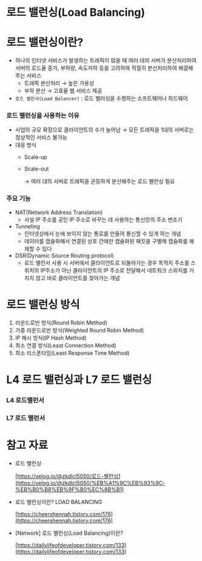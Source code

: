 # 로드 밸런싱(Load Balancing)

# 로드 밸런싱이란?

- 하나의 인터넷 서비스가 발생하는 트래픽이 많을 때 여러 대의 서버가 분산처리하여 서버의 로드율 증가, 부하량, 속도저하 등을 고려하여 적절히 분산처리하여 해결해주는 서비스
    - 트래픽 분산처리 → 높은 가용성
    - 부하 분산 → 고효율 웹 서비스 제공
- `로드 밸런서(Load Balancer)` : 로드 밸러싱을 수행하는 소프트웨어나 하드웨어

### 로드 밸런싱을 사용하는 이유

- 사업의 규모 확장으로 클라이언트의 수가 늘어남 → 모든 트래픽을 1대의 서버로는 정상적인 서비스 불가능
- 대응 방식
    - Scale-up
    - Scale-out

        → 여러 대의 서버로 트래픽을 균등하게 분산해주는 로드 밸런싱 필요

### 주요 기능

- NAT(Network Address Translation)
    - 사설 IP 주소를 공인 IP 주소로 바꾸는 데 사용하는 통신망의 주소 변조기
- Tunneling
    - 인터넷상에서 눈에 보이지 않는 통로를 만들어 통신할 수 있게 하는 개념
    - 데이터를 캡슐화해서 연결된 상호 간에만 캡슐화된 패킷을 구별해 캡슐화를 해제할 수 있다
- DSR(Dynamic Source Routing protocol)
    - 로드 밸런서 사용 시 서버에서 클라이언트로 되돌아가는 경우 목적지 주소를 스위치의 IP주소가 아닌 클라이언트의 IP 주소로 전달해서 네트워크 스위치를 거치지 않고 바로 클라이언트를 찾아가는 개념

# 로드 밸런싱 방식

1. 라운드로빈 방식(Round Robin Method)
2. 가중 라운드로빈 방식(Weighted Round Robin Method)
3. IP 해시 방식(IP Hash Method)
4. 최소 연결 방식(Least Connection Method)
5. 최소 리스폰타임(Least Response Time Method)

# L4 로드 밸런싱과 L7 로드 밸런싱

### L4 로드밸런서

### L7 로드 밸런서

# 참고 자료

- 로드 밸런싱

    [https://velog.io/@zkdlcl5050/로드-밸런싱](https://velog.io/@zkdlcl5050/%EB%A1%9C%EB%93%9C-%EB%B0%B8%EB%9F%B0%EC%8B%B1)

- 로드 밸런싱이란? LOAD BALANCING

    [https://cheershennah.tistory.com/176](https://cheershennah.tistory.com/176)

- [Network] 로드 밸런싱(Load Balancing)이란?

    [https://dailylifeofdeveloper.tistory.com/133](https://dailylifeofdeveloper.tistory.com/133)